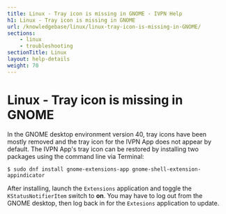 ```yaml
---
title: Linux - Tray icon is missing in GNOME - IVPN Help
h1: Linux - Tray icon is missing in GNOME
url: /knowledgebase/linux/linux-tray-icon-is-missing-in-GNOME/
sections:
    - linux
    - troubleshooting
sectionTitle: Linux
layout: help-details
weight: 70
---
```

# Linux - Tray icon is missing in GNOME

In the GNOME desktop environment version 40, tray icons have been mostly removed and the tray icon for the IVPN App does not appear by default.  The IVPN App's tray icon can be restored by installing two packages using the command line via Terminal:

```
$ sudo dnf install gnome-extensions-app gnome-shell-extension-appindicator
```

After installing, launch the `Extensions` application and toggle the `KStatusNotifierItem` switch to **on**.  You may have to log out from the GNOME desktop, then log back in for the `Extesions` application to update.
